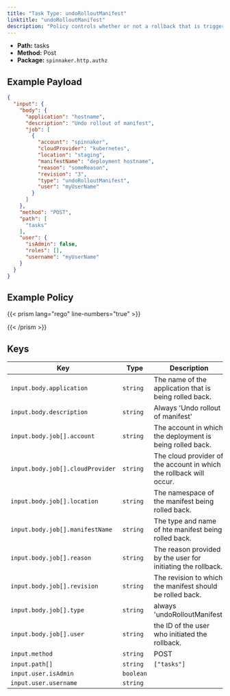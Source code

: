 ```yaml
---
title: "Task Type: undoRolloutManifest"
linktitle: "undoRolloutManifest"
description: "Policy controls whether or not a rollback that is triggered from outside a spinnaker pipeline (e.g. from the 'Clusters' tab of an application) can run."
---
```


- **Path:** tasks
- **Method:** Post
- **Package:** `spinnaker.http.authz`

## Example Payload


```json
{
  "input": {
    "body": {
      "application": "hostname",
      "description": "Undo rollout of manifest",
      "job": [
        {
          "account": "spinnaker",
          "cloudProvider": "kubernetes",
          "location": "staging",
          "manifestName": "deployment hostname",
          "reason": "someReason",
          "revision": "3",
          "type": "undoRolloutManifest",
          "user": "myUserName"
        }
      ]
    },
    "method": "POST",
    "path": [
      "tasks"
    ],
    "user": {
      "isAdmin": false,
      "roles": [],
      "username": "myUserName"
    }
  }
}
```
</details>

## Example Policy

{{< prism lang="rego" line-numbers="true" >}}

{{< /prism >}}

## Keys

| Key                                          | Type      | Description                                              |
|----------------------------------------------|-----------|----------------------------------------------------------|
| `input.body.application` | `string` | The name of the application that is being rolled back.
| `input.body.description` | `string` | Always 'Undo rollout of manifest'
| `input.body.job[].account` | `string` | The account in which the deployment is being rolled back.
| `input.body.job[].cloudProvider` | `string` | The cloud provider of the account in which the rollback will occur.
| `input.body.job[].location` | `string` | The namespace of the manifest being rolled back.
| `input.body.job[].manifestName` | `string` | The type and name of hte manifest being rolled back.
| `input.body.job[].reason` | `string` | The reason provided by the user for initiating the rollback.
| `input.body.job[].revision` | `string` | The revision to which the manifest should be rolled back.
| `input.body.job[].type` | `string` | always 'undoRolloutManifest'
| `input.body.job[].user` | `string` |the ID of the user who initiated the rollback.
| `input.method` | `string` | POST
| `input.path[]` | `string` | `["tasks"]`
| `input.user.isAdmin` | `boolean` |
| `input.user.username` | `string` |
